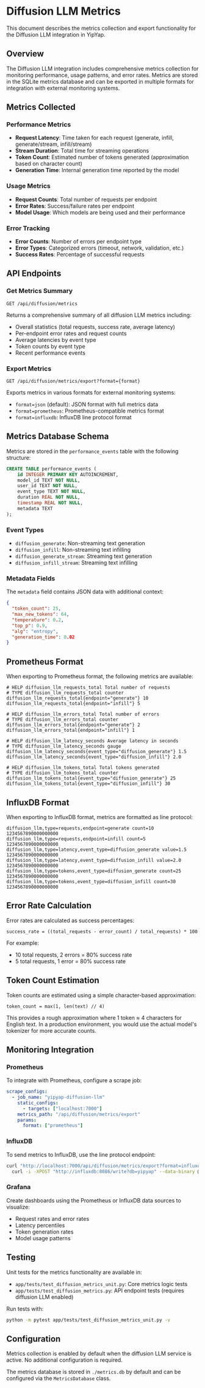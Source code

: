 # Diffusion LLM Metrics

This document describes the metrics collection and export functionality for the Diffusion LLM integration in YipYap.

## Overview

The Diffusion LLM integration includes comprehensive metrics collection for monitoring performance, usage patterns, and error rates. Metrics are stored in the SQLite metrics database and can be exported in multiple formats for integration with external monitoring systems.

## Metrics Collected

### Performance Metrics

- **Request Latency**: Time taken for each request (generate, infill, generate/stream, infill/stream)
- **Stream Duration**: Total time for streaming operations
- **Token Count**: Estimated number of tokens generated (approximation based on character count)
- **Generation Time**: Internal generation time reported by the model

### Usage Metrics

- **Request Counts**: Total number of requests per endpoint
- **Error Rates**: Success/failure rates per endpoint
- **Model Usage**: Which models are being used and their performance

### Error Tracking

- **Error Counts**: Number of errors per endpoint type
- **Error Types**: Categorized errors (timeout, network, validation, etc.)
- **Success Rates**: Percentage of successful requests

## API Endpoints

### Get Metrics Summary

```
GET /api/diffusion/metrics
```

Returns a comprehensive summary of all diffusion LLM metrics including:

- Overall statistics (total requests, success rate, average latency)
- Per-endpoint error rates and request counts
- Average latencies by event type
- Token counts by event type
- Recent performance events

### Export Metrics

```
GET /api/diffusion/metrics/export?format={format}
```

Exports metrics in various formats for external monitoring systems:

- `format=json` (default): JSON format with full metrics data
- `format=prometheus`: Prometheus-compatible metrics format
- `format=influxdb`: InfluxDB line protocol format

## Metrics Database Schema

Metrics are stored in the `performance_events` table with the following structure:

```sql
CREATE TABLE performance_events (
    id INTEGER PRIMARY KEY AUTOINCREMENT,
    model_id TEXT NOT NULL,
    user_id TEXT NOT NULL,
    event_type TEXT NOT NULL,
    duration REAL NOT NULL,
    timestamp REAL NOT NULL,
    metadata TEXT
);
```

### Event Types

- `diffusion_generate`: Non-streaming text generation
- `diffusion_infill`: Non-streaming text infilling
- `diffusion_generate_stream`: Streaming text generation
- `diffusion_infill_stream`: Streaming text infilling

### Metadata Fields

The `metadata` field contains JSON data with additional context:

```json
{
  "token_count": 25,
  "max_new_tokens": 64,
  "temperature": 0.2,
  "top_p": 0.9,
  "alg": "entropy",
  "generation_time": 0.02
}
```

## Prometheus Format

When exporting to Prometheus format, the following metrics are available:

```
# HELP diffusion_llm_requests_total Total number of requests
# TYPE diffusion_llm_requests_total counter
diffusion_llm_requests_total{endpoint="generate"} 10
diffusion_llm_requests_total{endpoint="infill"} 5

# HELP diffusion_llm_errors_total Total number of errors
# TYPE diffusion_llm_errors_total counter
diffusion_llm_errors_total{endpoint="generate"} 2
diffusion_llm_errors_total{endpoint="infill"} 1

# HELP diffusion_llm_latency_seconds Average latency in seconds
# TYPE diffusion_llm_latency_seconds gauge
diffusion_llm_latency_seconds{event_type="diffusion_generate"} 1.5
diffusion_llm_latency_seconds{event_type="diffusion_infill"} 2.0

# HELP diffusion_llm_tokens_total Total tokens generated
# TYPE diffusion_llm_tokens_total counter
diffusion_llm_tokens_total{event_type="diffusion_generate"} 25
diffusion_llm_tokens_total{event_type="diffusion_infill"} 30
```

## InfluxDB Format

When exporting to InfluxDB format, metrics are formatted as line protocol:

```
diffusion_llm,type=requests,endpoint=generate count=10 1234567890000000000
diffusion_llm,type=requests,endpoint=infill count=5 1234567890000000000
diffusion_llm,type=latency,event_type=diffusion_generate value=1.5 1234567890000000000
diffusion_llm,type=latency,event_type=diffusion_infill value=2.0 1234567890000000000
diffusion_llm,type=tokens,event_type=diffusion_generate count=25 1234567890000000000
diffusion_llm,type=tokens,event_type=diffusion_infill count=30 1234567890000000000
```

## Error Rate Calculation

Error rates are calculated as success percentages:

```
success_rate = ((total_requests - error_count) / total_requests) * 100
```

For example:

- 10 total requests, 2 errors = 80% success rate
- 5 total requests, 1 error = 80% success rate

## Token Count Estimation

Token counts are estimated using a simple character-based approximation:

```
token_count = max(1, len(text) // 4)
```

This provides a rough approximation where 1 token ≈ 4 characters for English text. In a production environment, you would use the actual model's tokenizer for more accurate counts.

## Monitoring Integration

### Prometheus

To integrate with Prometheus, configure a scrape job:

```yaml
scrape_configs:
  - job_name: "yipyap-diffusion-llm"
    static_configs:
      - targets: ["localhost:7000"]
    metrics_path: "/api/diffusion/metrics/export"
    params:
      format: ["prometheus"]
```

### InfluxDB

To send metrics to InfluxDB, use the line protocol endpoint:

```bash
curl "http://localhost:7000/api/diffusion/metrics/export?format=influxdb" | \
  curl -i -XPOST "http://influxdb:8086/write?db=yipyap" --data-binary @-
```

### Grafana

Create dashboards using the Prometheus or InfluxDB data sources to visualize:

- Request rates and error rates
- Latency percentiles
- Token generation rates
- Model usage patterns

## Testing

Unit tests for the metrics functionality are available in:

- `app/tests/test_diffusion_metrics_unit.py`: Core metrics logic tests
- `app/tests/test_diffusion_metrics.py`: API endpoint tests (requires diffusion LLM enabled)

Run tests with:

```bash
python -m pytest app/tests/test_diffusion_metrics_unit.py -v
```

## Configuration

Metrics collection is enabled by default when the diffusion LLM service is active. No additional configuration is required.

The metrics database is stored in `./metrics.db` by default and can be configured via the `MetricsDatabase` class.
